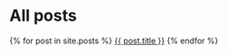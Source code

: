 # All posts

{% for post in site.posts %}
  <a href="{{ post.url }}">{{ post.title }}</a>
{% endfor %}

